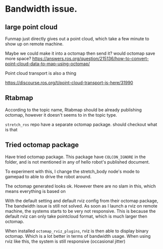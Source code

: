 # Bandwidth issue.

## large point cloud

Funmap just directly gives out a point cloud, which take a few minute to show up on remote machine.

Maybe we could make it into a octomap then send it? would octomap save more space?
https://answers.ros.org/question/215136/how-to-convert-point-cloud-data-to-map-using-octomap/

Point cloud transport is also a thing

https://discourse.ros.org/t/point-cloud-transport-is-here/31990

## Rtabmap

According to the topic name, Rtabmap should be already publishing octomap, however it doesn't seems to in the topic type.

`stretch_ros` repo have a separate octomap package. should checkout what is that  


## Tried octomap package

Have tried octomap package. This package have `COLCON_IGNORE` in the folder, and is not mentioned in any of hello robot's published document.

To experiment with this, I change the stretch_body node's mode to gamepad to able to drive the robot around.

The octomap generated looks ok. However there are no slam in this, which means everything is based on 

With the default setting and default rviz config from their octomap package, The bandwidth issue is still not solved. As soon as I launch a rviz on remote machine, the systems starts to be very not responsive. This is because the default rviz can only take pointcloud format, which is much larger then octomap. 

When installed `octomap_rviz_plugins`, rviz is then able to display binary octomap. Which is a lot better in terms of bandwidth usage. When using rviz like this, the system is still responsive (occasional jitter)